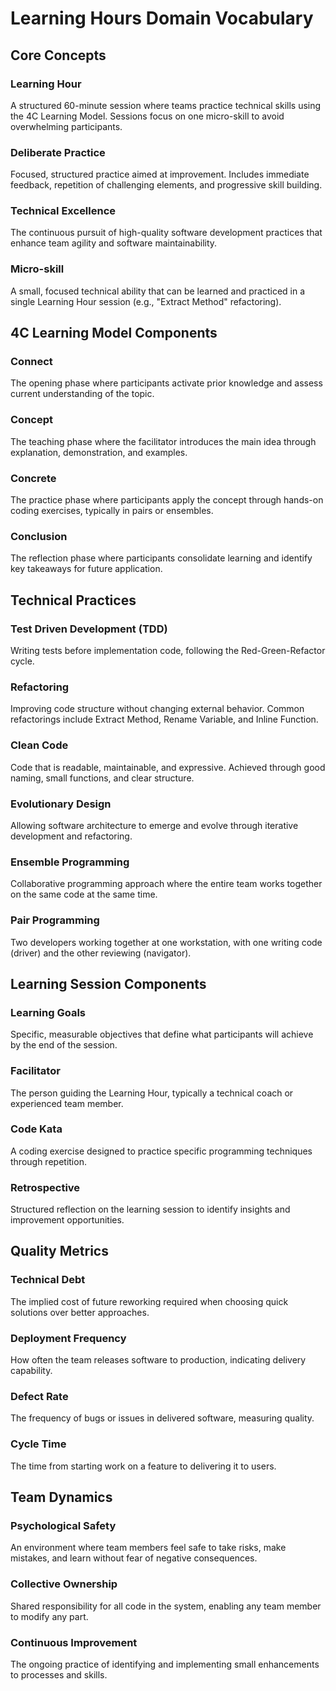 # Learning Hours Domain Vocabulary

## Core Concepts

### Learning Hour
A structured 60-minute session where teams practice technical skills using the 4C Learning Model. Sessions focus on one micro-skill to avoid overwhelming participants.

### Deliberate Practice
Focused, structured practice aimed at improvement. Includes immediate feedback, repetition of challenging elements, and progressive skill building.

### Technical Excellence
The continuous pursuit of high-quality software development practices that enhance team agility and software maintainability.

### Micro-skill
A small, focused technical ability that can be learned and practiced in a single Learning Hour session (e.g., "Extract Method" refactoring).

## 4C Learning Model Components

### Connect
The opening phase where participants activate prior knowledge and assess current understanding of the topic.

### Concept
The teaching phase where the facilitator introduces the main idea through explanation, demonstration, and examples.

### Concrete
The practice phase where participants apply the concept through hands-on coding exercises, typically in pairs or ensembles.

### Conclusion
The reflection phase where participants consolidate learning and identify key takeaways for future application.

## Technical Practices

### Test Driven Development (TDD)
Writing tests before implementation code, following the Red-Green-Refactor cycle.

### Refactoring
Improving code structure without changing external behavior. Common refactorings include Extract Method, Rename Variable, and Inline Function.

### Clean Code
Code that is readable, maintainable, and expressive. Achieved through good naming, small functions, and clear structure.

### Evolutionary Design
Allowing software architecture to emerge and evolve through iterative development and refactoring.

### Ensemble Programming
Collaborative programming approach where the entire team works together on the same code at the same time.

### Pair Programming
Two developers working together at one workstation, with one writing code (driver) and the other reviewing (navigator).

## Learning Session Components

### Learning Goals
Specific, measurable objectives that define what participants will achieve by the end of the session.

### Facilitator
The person guiding the Learning Hour, typically a technical coach or experienced team member.

### Code Kata
A coding exercise designed to practice specific programming techniques through repetition.

### Retrospective
Structured reflection on the learning session to identify insights and improvement opportunities.

## Quality Metrics

### Technical Debt
The implied cost of future reworking required when choosing quick solutions over better approaches.

### Deployment Frequency
How often the team releases software to production, indicating delivery capability.

### Defect Rate
The frequency of bugs or issues in delivered software, measuring quality.

### Cycle Time
The time from starting work on a feature to delivering it to users.

## Team Dynamics

### Psychological Safety
An environment where team members feel safe to take risks, make mistakes, and learn without fear of negative consequences.

### Collective Ownership
Shared responsibility for all code in the system, enabling any team member to modify any part.

### Continuous Improvement
The ongoing practice of identifying and implementing small enhancements to processes and skills.